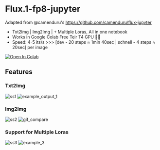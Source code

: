 # Flux.1-fp8-jupyter

Adapted from  @camenduru's https://github.com/camenduru/flux-jupyter

* Txt2Img | Img2Img | + Multiple Loras, All in one notebook
* Works in Google Colab Free Teir T4 GPU 🥳🥳
* Speed: 4-5 its/s >>> [dev - 20 steps ≈ 1min 40sec  | schnell - 4 steps ≈ 20sec] per image

[![Open In Colab](https://colab.research.google.com/assets/colab-badge.svg)](https://colab.research.google.com/github/SumethSathnindu/Flux.1-fp8-jupyter/blob/main/Flux.1-fp8-jupyter.ipynb)


## Features

### Txt2Img

![ss1](https://github.com/user-attachments/assets/99649cb9-eaea-4265-ba22-934dfbbfe3fa)
![example_output_1](https://github.com/user-attachments/assets/c6f8ba79-63fc-4a27-bc7d-b0ed70dbda89)

### Img2Img
![ss2](https://github.com/user-attachments/assets/d086f6ab-dae6-4e76-a320-9219b27f7b7c)
![gif_compare](https://github.com/user-attachments/assets/33a7f8c4-d52b-4f0e-8d07-9e0e3833909c)

### Support for Multiple Loras
![ss3](https://github.com/user-attachments/assets/da5d0479-d97e-462c-96d3-5e78db46a89e)
![example_3](https://github.com/user-attachments/assets/964b8913-0e61-4e33-9213-70bac7d0689c)

